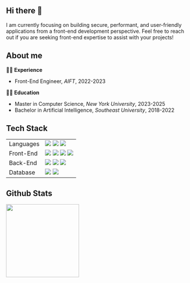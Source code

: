 ## Hi there 👋

<!--
**jazwu/jazwu** is a ✨ _special_ ✨ repository because its `README.md` (this file) appears on your GitHub profile.

Here are some ideas to get you started:

- 🔭 I’m currently working on ...
- 🌱 I’m currently learning ...
- 👯 I’m looking to collaborate on ...
- 🤔 I’m looking for help with ...
- 💬 Ask me about ...
- 📫 How to reach me: ...
- 😄 Pronouns: ...
- ⚡ Fun fact: ...
-->

I am currently focusing on building secure, performant, and user-friendly applications from a front-end development perspective. Feel free to reach out if you are seeking front-end expertise to assist with your projects!

## About me
👩‍💻 **Experience**
- Front-End Engineer, _AIFT_, 2022-2023

👩‍🎓 **Education**
- Master in Computer Science, _New York University_, 2023-2025
- Bachelor in Artificial Intelligence, _Southeast University_, 2018-2022

## Tech Stack
<table>
  <tr>
    <td>Languages</td> 
    <td>
      <img src="https://img.shields.io/badge/javascript-%23323330.svg?style=for-the-badge&logo=javascript&logoColor=%23F7DF1E" />
      <img src="https://img.shields.io/badge/typescript-%23007ACC.svg?style=for-the-badge&logo=typescript&logoColor=white" />
      <img src="https://img.shields.io/badge/python-3670A0?style=for-the-badge&logo=python&logoColor=ffdd54" />
    </td>
  </tr>
  <tr>
    <td>Front-End</td> 
    <td>
      <img src="https://img.shields.io/badge/react-%2320232a.svg?style=for-the-badge&logo=react&logoColor=%2361DAFB" />
      <img src="https://img.shields.io/badge/Next-black?style=for-the-badge&logo=next.js&logoColor=white" />
      <img src="https://img.shields.io/badge/redux-%23593d88.svg?style=for-the-badge&logo=redux&logoColor=white" />
      <img src="https://img.shields.io/badge/-AntDesign-%230170FE?style=for-the-badge&logo=ant-design&logoColor=white" />
    </td>    
  </tr>
  <tr>
    <td>Back-End</td> 
    <td>
      <img src="https://img.shields.io/badge/node.js-6DA55F?style=for-the-badge&logo=node.js&logoColor=white" />
      <img src="https://img.shields.io/badge/express.js-%23404d59.svg?style=for-the-badge&logo=express&logoColor=%2361DAFB" />
      <img src="https://img.shields.io/badge/django-%23092E20.svg?style=for-the-badge&logo=django&logoColor=white" />
    </td>    
  </tr>
  <tr>
    <td>Database</td> 
    <td>
      <img src="https://img.shields.io/badge/mysql-4479A1.svg?style=for-the-badge&logo=mysql&logoColor=white" />
      <img src="https://img.shields.io/badge/MongoDB-%234ea94b.svg?style=for-the-badge&logo=mongodb&logoColor=white" />
    </td>    
  </tr>
</table>

## Github Stats
<img height=200 align="center" src="https://github-readme-stats.vercel.app/api?username=jazwu&hide=stars&rank_icon=github" />
